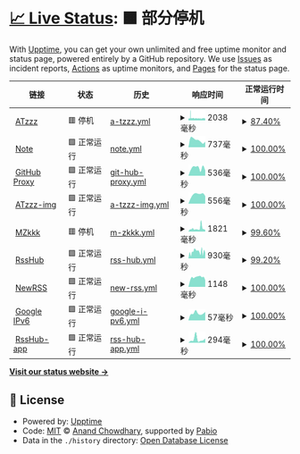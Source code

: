 # [📈 Live Status](https://uptime.atzzz.com): <!--live status--> **🟧 部分停机**

With [Upptime](https://upptime.js.org), you can get your own unlimited and free uptime monitor and status page, powered entirely by a GitHub repository. We use [Issues](https://github.com/ipme/upptime/issues) as incident reports, [Actions](https://github.com/ipme/upptime/actions) as uptime monitors, and [Pages](https://demo.upptime.js.org) for the status page.

<!--start: status pages-->
<!-- This summary is generated by Upptime (https://github.com/upptime/upptime) -->
<!-- Do not edit this manually, your changes will be overwritten -->
<!-- prettier-ignore -->
| 链接 | 状态 | 历史 | 响应时间 | 正常运行时间 |
| --- | ------ | ------- | ------------- | ------ |
| <img alt="" src="https://icons.duckduckgo.com/ip3/atzzz.com.ico" height="13"> [ATzzz](https://atzzz.com) | 🟥 停机 | [a-tzzz.yml](https://github.com/ipme/upptime/commits/HEAD/history/a-tzzz.yml) | <details><summary><img alt="响应时间图像" src="./graphs/a-tzzz/response-time-week.png" height="20"> 2038毫秒</summary><br><a href="https://uptime.atzzz.com/history/a-tzzz"><img alt="响应时间 1888" src="https://img.shields.io/endpoint?url=https%3A%2F%2Fraw.githubusercontent.com%2Fipme%2Fupptime%2FHEAD%2Fapi%2Fa-tzzz%2Fresponse-time.json"></a><br><a href="https://uptime.atzzz.com/history/a-tzzz"><img alt="24 小时响应时间 1940" src="https://img.shields.io/endpoint?url=https%3A%2F%2Fraw.githubusercontent.com%2Fipme%2Fupptime%2FHEAD%2Fapi%2Fa-tzzz%2Fresponse-time-day.json"></a><br><a href="https://uptime.atzzz.com/history/a-tzzz"><img alt="7 天正常运行时间 2038" src="https://img.shields.io/endpoint?url=https%3A%2F%2Fraw.githubusercontent.com%2Fipme%2Fupptime%2FHEAD%2Fapi%2Fa-tzzz%2Fresponse-time-week.json"></a><br><a href="https://uptime.atzzz.com/history/a-tzzz"><img alt="30天的正常运行时间 1885" src="https://img.shields.io/endpoint?url=https%3A%2F%2Fraw.githubusercontent.com%2Fipme%2Fupptime%2FHEAD%2Fapi%2Fa-tzzz%2Fresponse-time-month.json"></a><br><a href="https://uptime.atzzz.com/history/a-tzzz"><img alt="1年的正常运行时间 1888" src="https://img.shields.io/endpoint?url=https%3A%2F%2Fraw.githubusercontent.com%2Fipme%2Fupptime%2FHEAD%2Fapi%2Fa-tzzz%2Fresponse-time-year.json"></a></details> | <details><summary><a href="https://uptime.atzzz.com/history/a-tzzz">87.40%</a></summary><a href="https://uptime.atzzz.com/history/a-tzzz"><img alt="正常运行时间 94.43%" src="https://img.shields.io/endpoint?url=https%3A%2F%2Fraw.githubusercontent.com%2Fipme%2Fupptime%2FHEAD%2Fapi%2Fa-tzzz%2Fuptime.json"></a><br><a href="https://uptime.atzzz.com/history/a-tzzz"><img alt="24 小时正常运行时间 89.03%" src="https://img.shields.io/endpoint?url=https%3A%2F%2Fraw.githubusercontent.com%2Fipme%2Fupptime%2FHEAD%2Fapi%2Fa-tzzz%2Fuptime-day.json"></a><br><a href="https://uptime.atzzz.com/history/a-tzzz"><img alt="7 天正常运行时间 87.40%" src="https://img.shields.io/endpoint?url=https%3A%2F%2Fraw.githubusercontent.com%2Fipme%2Fupptime%2FHEAD%2Fapi%2Fa-tzzz%2Fuptime-week.json"></a><br><a href="https://uptime.atzzz.com/history/a-tzzz"><img alt="30天的正常运行时间 93.85%" src="https://img.shields.io/endpoint?url=https%3A%2F%2Fraw.githubusercontent.com%2Fipme%2Fupptime%2FHEAD%2Fapi%2Fa-tzzz%2Fuptime-month.json"></a><br><a href="https://uptime.atzzz.com/history/a-tzzz"><img alt="1年的正常运行时间 94.43%" src="https://img.shields.io/endpoint?url=https%3A%2F%2Fraw.githubusercontent.com%2Fipme%2Fupptime%2FHEAD%2Fapi%2Fa-tzzz%2Fuptime-year.json"></a></details>
| <img alt="" src="https://icons.duckduckgo.com/ip3/note.atzzz.com.ico" height="13"> [Note](https://note.atzzz.com) | 🟩 正常运行 | [note.yml](https://github.com/ipme/upptime/commits/HEAD/history/note.yml) | <details><summary><img alt="响应时间图像" src="./graphs/note/response-time-week.png" height="20"> 737毫秒</summary><br><a href="https://uptime.atzzz.com/history/note"><img alt="响应时间 743" src="https://img.shields.io/endpoint?url=https%3A%2F%2Fraw.githubusercontent.com%2Fipme%2Fupptime%2FHEAD%2Fapi%2Fnote%2Fresponse-time.json"></a><br><a href="https://uptime.atzzz.com/history/note"><img alt="24 小时响应时间 575" src="https://img.shields.io/endpoint?url=https%3A%2F%2Fraw.githubusercontent.com%2Fipme%2Fupptime%2FHEAD%2Fapi%2Fnote%2Fresponse-time-day.json"></a><br><a href="https://uptime.atzzz.com/history/note"><img alt="7 天正常运行时间 737" src="https://img.shields.io/endpoint?url=https%3A%2F%2Fraw.githubusercontent.com%2Fipme%2Fupptime%2FHEAD%2Fapi%2Fnote%2Fresponse-time-week.json"></a><br><a href="https://uptime.atzzz.com/history/note"><img alt="30天的正常运行时间 756" src="https://img.shields.io/endpoint?url=https%3A%2F%2Fraw.githubusercontent.com%2Fipme%2Fupptime%2FHEAD%2Fapi%2Fnote%2Fresponse-time-month.json"></a><br><a href="https://uptime.atzzz.com/history/note"><img alt="1年的正常运行时间 743" src="https://img.shields.io/endpoint?url=https%3A%2F%2Fraw.githubusercontent.com%2Fipme%2Fupptime%2FHEAD%2Fapi%2Fnote%2Fresponse-time-year.json"></a></details> | <details><summary><a href="https://uptime.atzzz.com/history/note">100.00%</a></summary><a href="https://uptime.atzzz.com/history/note"><img alt="正常运行时间 98.42%" src="https://img.shields.io/endpoint?url=https%3A%2F%2Fraw.githubusercontent.com%2Fipme%2Fupptime%2FHEAD%2Fapi%2Fnote%2Fuptime.json"></a><br><a href="https://uptime.atzzz.com/history/note"><img alt="24 小时正常运行时间 100.00%" src="https://img.shields.io/endpoint?url=https%3A%2F%2Fraw.githubusercontent.com%2Fipme%2Fupptime%2FHEAD%2Fapi%2Fnote%2Fuptime-day.json"></a><br><a href="https://uptime.atzzz.com/history/note"><img alt="7 天正常运行时间 100.00%" src="https://img.shields.io/endpoint?url=https%3A%2F%2Fraw.githubusercontent.com%2Fipme%2Fupptime%2FHEAD%2Fapi%2Fnote%2Fuptime-week.json"></a><br><a href="https://uptime.atzzz.com/history/note"><img alt="30天的正常运行时间 98.26%" src="https://img.shields.io/endpoint?url=https%3A%2F%2Fraw.githubusercontent.com%2Fipme%2Fupptime%2FHEAD%2Fapi%2Fnote%2Fuptime-month.json"></a><br><a href="https://uptime.atzzz.com/history/note"><img alt="1年的正常运行时间 98.42%" src="https://img.shields.io/endpoint?url=https%3A%2F%2Fraw.githubusercontent.com%2Fipme%2Fupptime%2FHEAD%2Fapi%2Fnote%2Fuptime-year.json"></a></details>
| <img alt="" src="https://icons.duckduckgo.com/ip3/github.atzzz.com.ico" height="13"> [GitHub Proxy](https://github.atzzz.com) | 🟩 正常运行 | [git-hub-proxy.yml](https://github.com/ipme/upptime/commits/HEAD/history/git-hub-proxy.yml) | <details><summary><img alt="响应时间图像" src="./graphs/git-hub-proxy/response-time-week.png" height="20"> 536毫秒</summary><br><a href="https://uptime.atzzz.com/history/git-hub-proxy"><img alt="响应时间 540" src="https://img.shields.io/endpoint?url=https%3A%2F%2Fraw.githubusercontent.com%2Fipme%2Fupptime%2FHEAD%2Fapi%2Fgit-hub-proxy%2Fresponse-time.json"></a><br><a href="https://uptime.atzzz.com/history/git-hub-proxy"><img alt="24 小时响应时间 369" src="https://img.shields.io/endpoint?url=https%3A%2F%2Fraw.githubusercontent.com%2Fipme%2Fupptime%2FHEAD%2Fapi%2Fgit-hub-proxy%2Fresponse-time-day.json"></a><br><a href="https://uptime.atzzz.com/history/git-hub-proxy"><img alt="7 天正常运行时间 536" src="https://img.shields.io/endpoint?url=https%3A%2F%2Fraw.githubusercontent.com%2Fipme%2Fupptime%2FHEAD%2Fapi%2Fgit-hub-proxy%2Fresponse-time-week.json"></a><br><a href="https://uptime.atzzz.com/history/git-hub-proxy"><img alt="30天的正常运行时间 557" src="https://img.shields.io/endpoint?url=https%3A%2F%2Fraw.githubusercontent.com%2Fipme%2Fupptime%2FHEAD%2Fapi%2Fgit-hub-proxy%2Fresponse-time-month.json"></a><br><a href="https://uptime.atzzz.com/history/git-hub-proxy"><img alt="1年的正常运行时间 540" src="https://img.shields.io/endpoint?url=https%3A%2F%2Fraw.githubusercontent.com%2Fipme%2Fupptime%2FHEAD%2Fapi%2Fgit-hub-proxy%2Fresponse-time-year.json"></a></details> | <details><summary><a href="https://uptime.atzzz.com/history/git-hub-proxy">100.00%</a></summary><a href="https://uptime.atzzz.com/history/git-hub-proxy"><img alt="正常运行时间 100.00%" src="https://img.shields.io/endpoint?url=https%3A%2F%2Fraw.githubusercontent.com%2Fipme%2Fupptime%2FHEAD%2Fapi%2Fgit-hub-proxy%2Fuptime.json"></a><br><a href="https://uptime.atzzz.com/history/git-hub-proxy"><img alt="24 小时正常运行时间 100.00%" src="https://img.shields.io/endpoint?url=https%3A%2F%2Fraw.githubusercontent.com%2Fipme%2Fupptime%2FHEAD%2Fapi%2Fgit-hub-proxy%2Fuptime-day.json"></a><br><a href="https://uptime.atzzz.com/history/git-hub-proxy"><img alt="7 天正常运行时间 100.00%" src="https://img.shields.io/endpoint?url=https%3A%2F%2Fraw.githubusercontent.com%2Fipme%2Fupptime%2FHEAD%2Fapi%2Fgit-hub-proxy%2Fuptime-week.json"></a><br><a href="https://uptime.atzzz.com/history/git-hub-proxy"><img alt="30天的正常运行时间 100.00%" src="https://img.shields.io/endpoint?url=https%3A%2F%2Fraw.githubusercontent.com%2Fipme%2Fupptime%2FHEAD%2Fapi%2Fgit-hub-proxy%2Fuptime-month.json"></a><br><a href="https://uptime.atzzz.com/history/git-hub-proxy"><img alt="1年的正常运行时间 100.00%" src="https://img.shields.io/endpoint?url=https%3A%2F%2Fraw.githubusercontent.com%2Fipme%2Fupptime%2FHEAD%2Fapi%2Fgit-hub-proxy%2Fuptime-year.json"></a></details>
| <img alt="" src="https://icons.duckduckgo.com/ip3/imgs.atzzz.com.ico" height="13"> [ATzzz-img](https://imgs.atzzz.com) | 🟩 正常运行 | [a-tzzz-img.yml](https://github.com/ipme/upptime/commits/HEAD/history/a-tzzz-img.yml) | <details><summary><img alt="响应时间图像" src="./graphs/a-tzzz-img/response-time-week.png" height="20"> 556毫秒</summary><br><a href="https://uptime.atzzz.com/history/a-tzzz-img"><img alt="响应时间 461" src="https://img.shields.io/endpoint?url=https%3A%2F%2Fraw.githubusercontent.com%2Fipme%2Fupptime%2FHEAD%2Fapi%2Fa-tzzz-img%2Fresponse-time.json"></a><br><a href="https://uptime.atzzz.com/history/a-tzzz-img"><img alt="24 小时响应时间 463" src="https://img.shields.io/endpoint?url=https%3A%2F%2Fraw.githubusercontent.com%2Fipme%2Fupptime%2FHEAD%2Fapi%2Fa-tzzz-img%2Fresponse-time-day.json"></a><br><a href="https://uptime.atzzz.com/history/a-tzzz-img"><img alt="7 天正常运行时间 556" src="https://img.shields.io/endpoint?url=https%3A%2F%2Fraw.githubusercontent.com%2Fipme%2Fupptime%2FHEAD%2Fapi%2Fa-tzzz-img%2Fresponse-time-week.json"></a><br><a href="https://uptime.atzzz.com/history/a-tzzz-img"><img alt="30天的正常运行时间 477" src="https://img.shields.io/endpoint?url=https%3A%2F%2Fraw.githubusercontent.com%2Fipme%2Fupptime%2FHEAD%2Fapi%2Fa-tzzz-img%2Fresponse-time-month.json"></a><br><a href="https://uptime.atzzz.com/history/a-tzzz-img"><img alt="1年的正常运行时间 461" src="https://img.shields.io/endpoint?url=https%3A%2F%2Fraw.githubusercontent.com%2Fipme%2Fupptime%2FHEAD%2Fapi%2Fa-tzzz-img%2Fresponse-time-year.json"></a></details> | <details><summary><a href="https://uptime.atzzz.com/history/a-tzzz-img">100.00%</a></summary><a href="https://uptime.atzzz.com/history/a-tzzz-img"><img alt="正常运行时间 100.00%" src="https://img.shields.io/endpoint?url=https%3A%2F%2Fraw.githubusercontent.com%2Fipme%2Fupptime%2FHEAD%2Fapi%2Fa-tzzz-img%2Fuptime.json"></a><br><a href="https://uptime.atzzz.com/history/a-tzzz-img"><img alt="24 小时正常运行时间 100.00%" src="https://img.shields.io/endpoint?url=https%3A%2F%2Fraw.githubusercontent.com%2Fipme%2Fupptime%2FHEAD%2Fapi%2Fa-tzzz-img%2Fuptime-day.json"></a><br><a href="https://uptime.atzzz.com/history/a-tzzz-img"><img alt="7 天正常运行时间 100.00%" src="https://img.shields.io/endpoint?url=https%3A%2F%2Fraw.githubusercontent.com%2Fipme%2Fupptime%2FHEAD%2Fapi%2Fa-tzzz-img%2Fuptime-week.json"></a><br><a href="https://uptime.atzzz.com/history/a-tzzz-img"><img alt="30天的正常运行时间 100.00%" src="https://img.shields.io/endpoint?url=https%3A%2F%2Fraw.githubusercontent.com%2Fipme%2Fupptime%2FHEAD%2Fapi%2Fa-tzzz-img%2Fuptime-month.json"></a><br><a href="https://uptime.atzzz.com/history/a-tzzz-img"><img alt="1年的正常运行时间 100.00%" src="https://img.shields.io/endpoint?url=https%3A%2F%2Fraw.githubusercontent.com%2Fipme%2Fupptime%2FHEAD%2Fapi%2Fa-tzzz-img%2Fuptime-year.json"></a></details>
| <img alt="" src="https://icons.duckduckgo.com/ip3/mzkkk.com.ico" height="13"> [MZkkk](https://mzkkk.com) | 🟥 停机 | [m-zkkk.yml](https://github.com/ipme/upptime/commits/HEAD/history/m-zkkk.yml) | <details><summary><img alt="响应时间图像" src="./graphs/m-zkkk/response-time-week.png" height="20"> 1821毫秒</summary><br><a href="https://uptime.atzzz.com/history/m-zkkk"><img alt="响应时间 1451" src="https://img.shields.io/endpoint?url=https%3A%2F%2Fraw.githubusercontent.com%2Fipme%2Fupptime%2FHEAD%2Fapi%2Fm-zkkk%2Fresponse-time.json"></a><br><a href="https://uptime.atzzz.com/history/m-zkkk"><img alt="24 小时响应时间 1002" src="https://img.shields.io/endpoint?url=https%3A%2F%2Fraw.githubusercontent.com%2Fipme%2Fupptime%2FHEAD%2Fapi%2Fm-zkkk%2Fresponse-time-day.json"></a><br><a href="https://uptime.atzzz.com/history/m-zkkk"><img alt="7 天正常运行时间 1821" src="https://img.shields.io/endpoint?url=https%3A%2F%2Fraw.githubusercontent.com%2Fipme%2Fupptime%2FHEAD%2Fapi%2Fm-zkkk%2Fresponse-time-week.json"></a><br><a href="https://uptime.atzzz.com/history/m-zkkk"><img alt="30天的正常运行时间 1494" src="https://img.shields.io/endpoint?url=https%3A%2F%2Fraw.githubusercontent.com%2Fipme%2Fupptime%2FHEAD%2Fapi%2Fm-zkkk%2Fresponse-time-month.json"></a><br><a href="https://uptime.atzzz.com/history/m-zkkk"><img alt="1年的正常运行时间 1451" src="https://img.shields.io/endpoint?url=https%3A%2F%2Fraw.githubusercontent.com%2Fipme%2Fupptime%2FHEAD%2Fapi%2Fm-zkkk%2Fresponse-time-year.json"></a></details> | <details><summary><a href="https://uptime.atzzz.com/history/m-zkkk">99.60%</a></summary><a href="https://uptime.atzzz.com/history/m-zkkk"><img alt="正常运行时间 99.52%" src="https://img.shields.io/endpoint?url=https%3A%2F%2Fraw.githubusercontent.com%2Fipme%2Fupptime%2FHEAD%2Fapi%2Fm-zkkk%2Fuptime.json"></a><br><a href="https://uptime.atzzz.com/history/m-zkkk"><img alt="24 小时正常运行时间 99.99%" src="https://img.shields.io/endpoint?url=https%3A%2F%2Fraw.githubusercontent.com%2Fipme%2Fupptime%2FHEAD%2Fapi%2Fm-zkkk%2Fuptime-day.json"></a><br><a href="https://uptime.atzzz.com/history/m-zkkk"><img alt="7 天正常运行时间 99.60%" src="https://img.shields.io/endpoint?url=https%3A%2F%2Fraw.githubusercontent.com%2Fipme%2Fupptime%2FHEAD%2Fapi%2Fm-zkkk%2Fuptime-week.json"></a><br><a href="https://uptime.atzzz.com/history/m-zkkk"><img alt="30天的正常运行时间 99.58%" src="https://img.shields.io/endpoint?url=https%3A%2F%2Fraw.githubusercontent.com%2Fipme%2Fupptime%2FHEAD%2Fapi%2Fm-zkkk%2Fuptime-month.json"></a><br><a href="https://uptime.atzzz.com/history/m-zkkk"><img alt="1年的正常运行时间 99.52%" src="https://img.shields.io/endpoint?url=https%3A%2F%2Fraw.githubusercontent.com%2Fipme%2Fupptime%2FHEAD%2Fapi%2Fm-zkkk%2Fuptime-year.json"></a></details>
| <img alt="" src="https://icons.duckduckgo.com/ip3/rsshub.isrss.com.ico" height="13"> [RssHub](https://rsshub.isrss.com) | 🟩 正常运行 | [rss-hub.yml](https://github.com/ipme/upptime/commits/HEAD/history/rss-hub.yml) | <details><summary><img alt="响应时间图像" src="./graphs/rss-hub/response-time-week.png" height="20"> 930毫秒</summary><br><a href="https://uptime.atzzz.com/history/rss-hub"><img alt="响应时间 1218" src="https://img.shields.io/endpoint?url=https%3A%2F%2Fraw.githubusercontent.com%2Fipme%2Fupptime%2FHEAD%2Fapi%2Frss-hub%2Fresponse-time.json"></a><br><a href="https://uptime.atzzz.com/history/rss-hub"><img alt="24 小时响应时间 760" src="https://img.shields.io/endpoint?url=https%3A%2F%2Fraw.githubusercontent.com%2Fipme%2Fupptime%2FHEAD%2Fapi%2Frss-hub%2Fresponse-time-day.json"></a><br><a href="https://uptime.atzzz.com/history/rss-hub"><img alt="7 天正常运行时间 930" src="https://img.shields.io/endpoint?url=https%3A%2F%2Fraw.githubusercontent.com%2Fipme%2Fupptime%2FHEAD%2Fapi%2Frss-hub%2Fresponse-time-week.json"></a><br><a href="https://uptime.atzzz.com/history/rss-hub"><img alt="30天的正常运行时间 1157" src="https://img.shields.io/endpoint?url=https%3A%2F%2Fraw.githubusercontent.com%2Fipme%2Fupptime%2FHEAD%2Fapi%2Frss-hub%2Fresponse-time-month.json"></a><br><a href="https://uptime.atzzz.com/history/rss-hub"><img alt="1年的正常运行时间 1218" src="https://img.shields.io/endpoint?url=https%3A%2F%2Fraw.githubusercontent.com%2Fipme%2Fupptime%2FHEAD%2Fapi%2Frss-hub%2Fresponse-time-year.json"></a></details> | <details><summary><a href="https://uptime.atzzz.com/history/rss-hub">99.20%</a></summary><a href="https://uptime.atzzz.com/history/rss-hub"><img alt="正常运行时间 97.14%" src="https://img.shields.io/endpoint?url=https%3A%2F%2Fraw.githubusercontent.com%2Fipme%2Fupptime%2FHEAD%2Fapi%2Frss-hub%2Fuptime.json"></a><br><a href="https://uptime.atzzz.com/history/rss-hub"><img alt="24 小时正常运行时间 100.00%" src="https://img.shields.io/endpoint?url=https%3A%2F%2Fraw.githubusercontent.com%2Fipme%2Fupptime%2FHEAD%2Fapi%2Frss-hub%2Fuptime-day.json"></a><br><a href="https://uptime.atzzz.com/history/rss-hub"><img alt="7 天正常运行时间 99.20%" src="https://img.shields.io/endpoint?url=https%3A%2F%2Fraw.githubusercontent.com%2Fipme%2Fupptime%2FHEAD%2Fapi%2Frss-hub%2Fuptime-week.json"></a><br><a href="https://uptime.atzzz.com/history/rss-hub"><img alt="30天的正常运行时间 97.11%" src="https://img.shields.io/endpoint?url=https%3A%2F%2Fraw.githubusercontent.com%2Fipme%2Fupptime%2FHEAD%2Fapi%2Frss-hub%2Fuptime-month.json"></a><br><a href="https://uptime.atzzz.com/history/rss-hub"><img alt="1年的正常运行时间 97.14%" src="https://img.shields.io/endpoint?url=https%3A%2F%2Fraw.githubusercontent.com%2Fipme%2Fupptime%2FHEAD%2Fapi%2Frss-hub%2Fuptime-year.json"></a></details>
| <img alt="" src="https://icons.duckduckgo.com/ip3/isrss.com.ico" height="13"> [NewRSS](https://isrss.com) | 🟩 正常运行 | [new-rss.yml](https://github.com/ipme/upptime/commits/HEAD/history/new-rss.yml) | <details><summary><img alt="响应时间图像" src="./graphs/new-rss/response-time-week.png" height="20"> 1148毫秒</summary><br><a href="https://uptime.atzzz.com/history/new-rss"><img alt="响应时间 1345" src="https://img.shields.io/endpoint?url=https%3A%2F%2Fraw.githubusercontent.com%2Fipme%2Fupptime%2FHEAD%2Fapi%2Fnew-rss%2Fresponse-time.json"></a><br><a href="https://uptime.atzzz.com/history/new-rss"><img alt="24 小时响应时间 795" src="https://img.shields.io/endpoint?url=https%3A%2F%2Fraw.githubusercontent.com%2Fipme%2Fupptime%2FHEAD%2Fapi%2Fnew-rss%2Fresponse-time-day.json"></a><br><a href="https://uptime.atzzz.com/history/new-rss"><img alt="7 天正常运行时间 1148" src="https://img.shields.io/endpoint?url=https%3A%2F%2Fraw.githubusercontent.com%2Fipme%2Fupptime%2FHEAD%2Fapi%2Fnew-rss%2Fresponse-time-week.json"></a><br><a href="https://uptime.atzzz.com/history/new-rss"><img alt="30天的正常运行时间 1149" src="https://img.shields.io/endpoint?url=https%3A%2F%2Fraw.githubusercontent.com%2Fipme%2Fupptime%2FHEAD%2Fapi%2Fnew-rss%2Fresponse-time-month.json"></a><br><a href="https://uptime.atzzz.com/history/new-rss"><img alt="1年的正常运行时间 1345" src="https://img.shields.io/endpoint?url=https%3A%2F%2Fraw.githubusercontent.com%2Fipme%2Fupptime%2FHEAD%2Fapi%2Fnew-rss%2Fresponse-time-year.json"></a></details> | <details><summary><a href="https://uptime.atzzz.com/history/new-rss">100.00%</a></summary><a href="https://uptime.atzzz.com/history/new-rss"><img alt="正常运行时间 88.63%" src="https://img.shields.io/endpoint?url=https%3A%2F%2Fraw.githubusercontent.com%2Fipme%2Fupptime%2FHEAD%2Fapi%2Fnew-rss%2Fuptime.json"></a><br><a href="https://uptime.atzzz.com/history/new-rss"><img alt="24 小时正常运行时间 100.00%" src="https://img.shields.io/endpoint?url=https%3A%2F%2Fraw.githubusercontent.com%2Fipme%2Fupptime%2FHEAD%2Fapi%2Fnew-rss%2Fuptime-day.json"></a><br><a href="https://uptime.atzzz.com/history/new-rss"><img alt="7 天正常运行时间 100.00%" src="https://img.shields.io/endpoint?url=https%3A%2F%2Fraw.githubusercontent.com%2Fipme%2Fupptime%2FHEAD%2Fapi%2Fnew-rss%2Fuptime-week.json"></a><br><a href="https://uptime.atzzz.com/history/new-rss"><img alt="30天的正常运行时间 87.49%" src="https://img.shields.io/endpoint?url=https%3A%2F%2Fraw.githubusercontent.com%2Fipme%2Fupptime%2FHEAD%2Fapi%2Fnew-rss%2Fuptime-month.json"></a><br><a href="https://uptime.atzzz.com/history/new-rss"><img alt="1年的正常运行时间 88.63%" src="https://img.shields.io/endpoint?url=https%3A%2F%2Fraw.githubusercontent.com%2Fipme%2Fupptime%2FHEAD%2Fapi%2Fnew-rss%2Fuptime-year.json"></a></details>
| <img alt="" src="https://icons.duckduckgo.com/ip3/www.google.com.ico" height="13"> [Google IPv6](http://www.google.com) | 🟩 正常运行 | [google-i-pv6.yml](https://github.com/ipme/upptime/commits/HEAD/history/google-i-pv6.yml) | <details><summary><img alt="响应时间图像" src="./graphs/google-i-pv6/response-time-week.png" height="20"> 57毫秒</summary><br><a href="https://uptime.atzzz.com/history/google-i-pv6"><img alt="响应时间 72" src="https://img.shields.io/endpoint?url=https%3A%2F%2Fraw.githubusercontent.com%2Fipme%2Fupptime%2FHEAD%2Fapi%2Fgoogle-i-pv6%2Fresponse-time.json"></a><br><a href="https://uptime.atzzz.com/history/google-i-pv6"><img alt="24 小时响应时间 67" src="https://img.shields.io/endpoint?url=https%3A%2F%2Fraw.githubusercontent.com%2Fipme%2Fupptime%2FHEAD%2Fapi%2Fgoogle-i-pv6%2Fresponse-time-day.json"></a><br><a href="https://uptime.atzzz.com/history/google-i-pv6"><img alt="7 天正常运行时间 57" src="https://img.shields.io/endpoint?url=https%3A%2F%2Fraw.githubusercontent.com%2Fipme%2Fupptime%2FHEAD%2Fapi%2Fgoogle-i-pv6%2Fresponse-time-week.json"></a><br><a href="https://uptime.atzzz.com/history/google-i-pv6"><img alt="30天的正常运行时间 78" src="https://img.shields.io/endpoint?url=https%3A%2F%2Fraw.githubusercontent.com%2Fipme%2Fupptime%2FHEAD%2Fapi%2Fgoogle-i-pv6%2Fresponse-time-month.json"></a><br><a href="https://uptime.atzzz.com/history/google-i-pv6"><img alt="1年的正常运行时间 72" src="https://img.shields.io/endpoint?url=https%3A%2F%2Fraw.githubusercontent.com%2Fipme%2Fupptime%2FHEAD%2Fapi%2Fgoogle-i-pv6%2Fresponse-time-year.json"></a></details> | <details><summary><a href="https://uptime.atzzz.com/history/google-i-pv6">100.00%</a></summary><a href="https://uptime.atzzz.com/history/google-i-pv6"><img alt="正常运行时间 99.95%" src="https://img.shields.io/endpoint?url=https%3A%2F%2Fraw.githubusercontent.com%2Fipme%2Fupptime%2FHEAD%2Fapi%2Fgoogle-i-pv6%2Fuptime.json"></a><br><a href="https://uptime.atzzz.com/history/google-i-pv6"><img alt="24 小时正常运行时间 100.00%" src="https://img.shields.io/endpoint?url=https%3A%2F%2Fraw.githubusercontent.com%2Fipme%2Fupptime%2FHEAD%2Fapi%2Fgoogle-i-pv6%2Fuptime-day.json"></a><br><a href="https://uptime.atzzz.com/history/google-i-pv6"><img alt="7 天正常运行时间 100.00%" src="https://img.shields.io/endpoint?url=https%3A%2F%2Fraw.githubusercontent.com%2Fipme%2Fupptime%2FHEAD%2Fapi%2Fgoogle-i-pv6%2Fuptime-week.json"></a><br><a href="https://uptime.atzzz.com/history/google-i-pv6"><img alt="30天的正常运行时间 100.00%" src="https://img.shields.io/endpoint?url=https%3A%2F%2Fraw.githubusercontent.com%2Fipme%2Fupptime%2FHEAD%2Fapi%2Fgoogle-i-pv6%2Fuptime-month.json"></a><br><a href="https://uptime.atzzz.com/history/google-i-pv6"><img alt="1年的正常运行时间 99.95%" src="https://img.shields.io/endpoint?url=https%3A%2F%2Fraw.githubusercontent.com%2Fipme%2Fupptime%2FHEAD%2Fapi%2Fgoogle-i-pv6%2Fuptime-year.json"></a></details>
| <img alt="" src="https://icons.duckduckgo.com/ip3/rsshub.app.ico" height="13"> [RssHub-app](https://rsshub.app) | 🟩 正常运行 | [rss-hub-app.yml](https://github.com/ipme/upptime/commits/HEAD/history/rss-hub-app.yml) | <details><summary><img alt="响应时间图像" src="./graphs/rss-hub-app/response-time-week.png" height="20"> 294毫秒</summary><br><a href="https://uptime.atzzz.com/history/rss-hub-app"><img alt="响应时间 2752" src="https://img.shields.io/endpoint?url=https%3A%2F%2Fraw.githubusercontent.com%2Fipme%2Fupptime%2FHEAD%2Fapi%2Frss-hub-app%2Fresponse-time.json"></a><br><a href="https://uptime.atzzz.com/history/rss-hub-app"><img alt="24 小时响应时间 366" src="https://img.shields.io/endpoint?url=https%3A%2F%2Fraw.githubusercontent.com%2Fipme%2Fupptime%2FHEAD%2Fapi%2Frss-hub-app%2Fresponse-time-day.json"></a><br><a href="https://uptime.atzzz.com/history/rss-hub-app"><img alt="7 天正常运行时间 294" src="https://img.shields.io/endpoint?url=https%3A%2F%2Fraw.githubusercontent.com%2Fipme%2Fupptime%2FHEAD%2Fapi%2Frss-hub-app%2Fresponse-time-week.json"></a><br><a href="https://uptime.atzzz.com/history/rss-hub-app"><img alt="30天的正常运行时间 2642" src="https://img.shields.io/endpoint?url=https%3A%2F%2Fraw.githubusercontent.com%2Fipme%2Fupptime%2FHEAD%2Fapi%2Frss-hub-app%2Fresponse-time-month.json"></a><br><a href="https://uptime.atzzz.com/history/rss-hub-app"><img alt="1年的正常运行时间 2752" src="https://img.shields.io/endpoint?url=https%3A%2F%2Fraw.githubusercontent.com%2Fipme%2Fupptime%2FHEAD%2Fapi%2Frss-hub-app%2Fresponse-time-year.json"></a></details> | <details><summary><a href="https://uptime.atzzz.com/history/rss-hub-app">100.00%</a></summary><a href="https://uptime.atzzz.com/history/rss-hub-app"><img alt="正常运行时间 92.10%" src="https://img.shields.io/endpoint?url=https%3A%2F%2Fraw.githubusercontent.com%2Fipme%2Fupptime%2FHEAD%2Fapi%2Frss-hub-app%2Fuptime.json"></a><br><a href="https://uptime.atzzz.com/history/rss-hub-app"><img alt="24 小时正常运行时间 100.00%" src="https://img.shields.io/endpoint?url=https%3A%2F%2Fraw.githubusercontent.com%2Fipme%2Fupptime%2FHEAD%2Fapi%2Frss-hub-app%2Fuptime-day.json"></a><br><a href="https://uptime.atzzz.com/history/rss-hub-app"><img alt="7 天正常运行时间 100.00%" src="https://img.shields.io/endpoint?url=https%3A%2F%2Fraw.githubusercontent.com%2Fipme%2Fupptime%2FHEAD%2Fapi%2Frss-hub-app%2Fuptime-week.json"></a><br><a href="https://uptime.atzzz.com/history/rss-hub-app"><img alt="30天的正常运行时间 91.31%" src="https://img.shields.io/endpoint?url=https%3A%2F%2Fraw.githubusercontent.com%2Fipme%2Fupptime%2FHEAD%2Fapi%2Frss-hub-app%2Fuptime-month.json"></a><br><a href="https://uptime.atzzz.com/history/rss-hub-app"><img alt="1年的正常运行时间 92.10%" src="https://img.shields.io/endpoint?url=https%3A%2F%2Fraw.githubusercontent.com%2Fipme%2Fupptime%2FHEAD%2Fapi%2Frss-hub-app%2Fuptime-year.json"></a></details>

<!--end: status pages-->

[**Visit our status website →**](https://uptime.atzzz.com)

## 📄 License

- Powered by: [Upptime](https://github.com/upptime/upptime)
- Code: [MIT](./LICENSE) © [Anand Chowdhary](https://anandchowdhary.com), supported by [Pabio](https://pabio.com)
- Data in the `./history` directory: [Open Database License](https://opendatacommons.org/licenses/odbl/1-0/)
